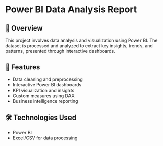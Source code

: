 # Power BI Data Analysis Report  

## 📌 Overview  
This project involves data analysis and visualization using Power BI. The dataset is processed and analyzed to extract key insights, trends, and patterns, presented through interactive dashboards.  

## 📂 Features  
- Data cleaning and preprocessing  
- Interactive Power BI dashboards  
- KPI visualization and insights  
- Custom measures using DAX  
- Business intelligence reporting  

## 🛠️ Technologies Used  
- Power BI   
- Excel/CSV for data processing  
